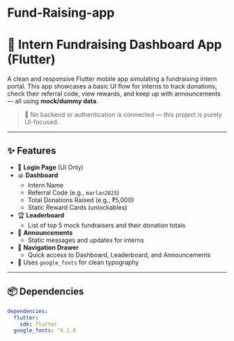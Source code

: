 # Fund-Raising-app
# 🎯 Intern Fundraising Dashboard App (Flutter)

A clean and responsive Flutter mobile app simulating a fundraising intern portal. This app showcases a basic UI flow for interns to track donations, check their referral code, view rewards, and keep up with announcements — all using **mock/dummy data**.

> 🚫 No backend or authentication is connected — this project is purely UI-focused.

---

## ✨ Features

- 🔐 **Login Page** (UI Only)
- 📊 **Dashboard**
  - Intern Name
  - Referral Code (e.g., `marlan2025`)
  - Total Donations Raised (e.g., ₹5,000)
  - Static Reward Cards (unlockables)
- 🏆 **Leaderboard**
  - List of top 5 mock fundraisers and their donation totals
- 📢 **Announcements**
  - Static messages and updates for interns
- 🧭 **Navigation Drawer**
  - Quick access to Dashboard, Leaderboard, and Announcements
- 💅 Uses `google_fonts` for clean typography

---


## 📦 Dependencies

```yaml
dependencies:
  flutter:
    sdk: flutter
  google_fonts: ^6.1.0
